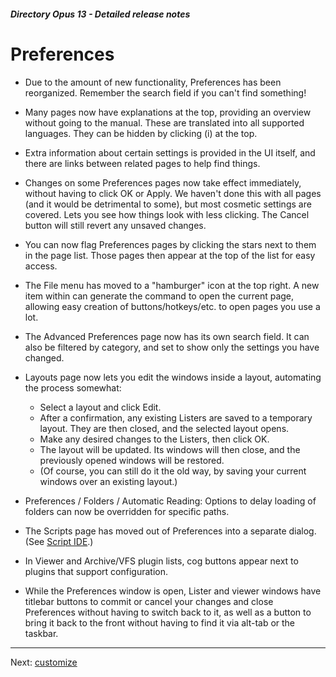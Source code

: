 ##### Directory Opus 13 - Detailed release notes

# Preferences

- Due to the amount of new functionality, Preferences has been reorganized. Remember the search field if you can't find something!
- Many pages now have explanations at the top, providing an overview without going to the manual. These are translated into all supported languages. They can be hidden by clicking (i) at the top.
- Extra information about certain settings is provided in the UI itself, and there are links between related pages to help find things.
- Changes on some Preferences pages now take effect immediately, without having to click OK or Apply. We haven't done this with all pages (and it would be detrimental to some), but most cosmetic settings are covered. Lets you see how things look with less clicking. The Cancel button will still revert any unsaved changes.
- You can now flag Preferences pages by clicking the stars next to them in the page list. Those pages then appear at the top of the list for easy access.
- The File menu has moved to a "hamburger" icon at the top right. A new item within can generate the command to open the current page, allowing easy creation of buttons/hotkeys/etc. to open pages you use a lot.
- The Advanced Preferences page now has its own search field. It can also be filtered by category, and set to show only the settings you have changed.
- Layouts page now lets you edit the windows inside a layout, automating the process somewhat:
  - Select a layout and click Edit.
  - After a confirmation, any existing Listers are saved to a temporary layout. They are then closed, and the selected layout opens.
  - Make any desired changes to the Listers, then click OK.
  - The layout will be updated. Its windows will then close, and the previously opened windows will be restored.
  - (Of course, you can still do it the old way, by saving your current windows over an existing layout.)

- Preferences / Folders / Automatic Reading: Options to delay loading of folders can now be overridden for specific paths.
- The Scripts page has moved out of Preferences into a separate dialog. (See [Script IDE](script_ide.md).)
- In Viewer and Archive/VFS plugin lists, cog buttons appear next to plugins that support configuration.
- While the Preferences window is open, Lister and viewer windows have titlebar buttons to commit or cancel your changes and close Preferences without having to switch back to it, as well as a button to bring it back to the front without having to find it via alt-tab or the taskbar.

------------------------------------------------------------------------

Next: [customize](/Manual/release_history/opus13_detailed/customize.md)
